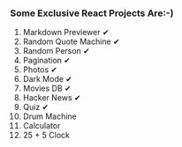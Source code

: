 ### Some Exclusive React Projects Are:-)

1. Markdown Previewer ✔
2. Random Quote Machine ✔
3. Random Person ✔
4. Pagination ✔
5. Photos ✔
6. Dark Mode ✔
7. Movies DB ✔
8. Hacker News ✔
9. Quiz ✔
10. Drum Machine
11. Calculator 
12. 25 + 5 Clock